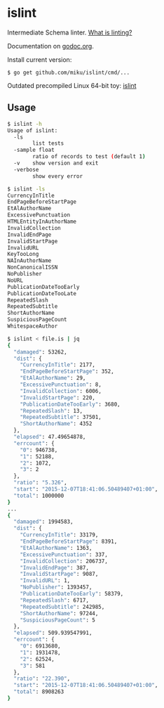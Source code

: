 islint
======

Intermediate Schema linter. [What is linting?](http://stackoverflow.com/questions/8503559/what-is-linting)

Documentation on [godoc.org](https://godoc.org/github.com/miku/islint).

Install current version:

    $ go get github.com/miku/islint/cmd/...

Outdated precompiled Linux 64-bit toy: [islint](https://github.com/miku/islint/releases/download/v0.1.4/islint)

Usage
-----

```sh
$ islint -h
Usage of islint:
  -ls
        list tests
  -sample float
        ratio of records to test (default 1)
  -v    show version and exit
  -verbose
        show every error

$ islint -ls
CurrencyInTitle
EndPageBeforeStartPage
EtAlAuthorName
ExcessivePunctuation
HTMLEntityInAuthorName
InvalidCollection
InvalidEndPage
InvalidStartPage
InvalidURL
KeyTooLong
NAInAuthorName
NonCanonicalISSN
NoPublisher
NoURL
PublicationDateTooEarly
PublicationDateTooLate
RepeatedSlash
RepeatedSubtitle
ShortAuthorName
SuspiciousPageCount
WhitespaceAuthor

$ islint < file.is | jq
{
  "damaged": 53262,
  "dist": {
    "CurrencyInTitle": 2177,
    "EndPageBeforeStartPage": 352,
    "EtAlAuthorName": 29,
    "ExcessivePunctuation": 8,
    "InvalidCollection": 6006,
    "InvalidStartPage": 220,
    "PublicationDateTooEarly": 3680,
    "RepeatedSlash": 13,
    "RepeatedSubtitle": 37501,
    "ShortAuthorName": 4352
  },
  "elapsed": 47.49654878,
  "errcount": {
    "0": 946738,
    "1": 52188,
    "2": 1072,
    "3": 2
  },
  "ratio": "5.326",
  "start": "2015-12-07T18:41:06.50489407+01:00",
  "total": 1000000
}
...
{
  "damaged": 1994583,
  "dist": {
    "CurrencyInTitle": 33179,
    "EndPageBeforeStartPage": 8391,
    "EtAlAuthorName": 1363,
    "ExcessivePunctuation": 337,
    "InvalidCollection": 206737,
    "InvalidEndPage": 387,
    "InvalidStartPage": 9087,
    "InvalidURL": 1,
    "NoPublisher": 1393457,
    "PublicationDateTooEarly": 58379,
    "RepeatedSlash": 6717,
    "RepeatedSubtitle": 242985,
    "ShortAuthorName": 97244,
    "SuspiciousPageCount": 5
  },
  "elapsed": 509.939547991,
  "errcount": {
    "0": 6913680,
    "1": 1931478,
    "2": 62524,
    "3": 581
  },
  "ratio": "22.390",
  "start": "2015-12-07T18:41:06.50489407+01:00",
  "total": 8908263
}
```
